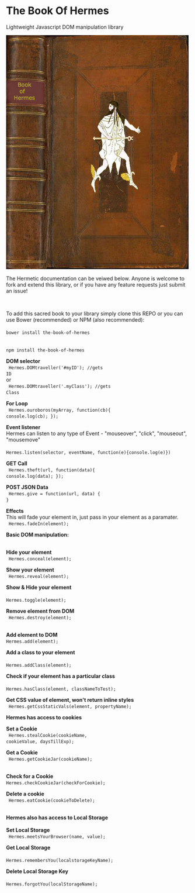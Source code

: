 # The Book Of Hermes
Lightweight Javascript DOM manipulation library

<img src='https://raw.githubusercontent.com/nousacademy/TheBookOfHermes/master/CorpusHermeticum/bookcover.jpg'>

The Hermetic documentation can be veiwed below. Anyone is welcome to fork and extend this library, or if you have any feature requests just submit an issue!

<br>

To add this sacred book to your library simply clone this REPO or you can use Bower (recommended) or NPM (also recommended):
<br>
<br>
 <code>bower install the-book-of-hermes</code>

<br>
<code>npm install the-book-of-hermes</code>
<br>

<b>DOM selector </b>
<br>
<code>
Hermes.DOMtraveller('#myID'); //gets ID
</code> 
<br> 
       or
<br>
<code>
Hermes.DOMtraveller('.myClass'); //gets Class
</code>
<br>

<b>For Loop</b>
<br>
<code>
Hermes.ouroboros(myArray, function(cb){
	console.log(cb);
});
</code>
<br>

<b>Event listener</b>
<br>
Hermes can listen to any type of Event - "mouseover", "click", "mouseout", "mousemove"
<br>
<code>
Hermes.listen(selector, eventName, function(e){console.log(e)})
</code>
<br>

<b>GET Call</b>
<br>
<code>
Hermes.theft(url, function(data){
	console.log(data);
});
</code>
<br>

<b>POST JSON Data</b>
<br>
<code>
Hermes.give = function(url, data) {   }
</code>
<br>

<b>Effects</b>
<br>
This will fade your element in, just pass in your element as a paramater.
<br>
<code>
Hermes.fadeIn(element);
</code>
<br>

<b>Basic DOM manipulation:</b>
<br>
<br>

<b>Hide your element</b>
<br>
<code>
Hermes.conceal(element);
</code>
<br>

<b>Show your element</b>
<br>
<code>
Hermes.reveal(element);
</code>
<br>

<b>Show & Hide your element</b>
<br>
<code>
Hermes.toggle(element);
</code>
<br>

<b>Remove element from DOM</b>
<br>
<code>
Hermes.destroy(element);
</code>
<br>

<b>Add element to DOM</b>
<br>
<code>Hermes.add(element);</code>
<br>

<b>Add a class to your element</b>
<br>
<code>
Hermes.addClass(element);
</code>
<br>

<b>Check if your element has a particular class</b>
<br>
<code>
Hermes.hasClass(element, classNameToTest);
</code>
<br>

<b>Get CSS value of element, won't return inline styles</b>
<br>
<code>
Hermes.getCssStaticVals(element, propertyName);
</code>
<br>

<b>Hermes has access to cookies</b>
<br>


<b>Set a Cookie</b>
<br>
<code>
Hermes.stealCookie(cookieName, cookieValue, daysTillExp);
</code>
<br>

<b>Get a Cookie</b>
<br>
<code>
Hermes.getCookieJar(cookieName);
</code>
<br>

<b>Check for a Cookie</b>
<br>
<code>Hermes.checkCookieJar(checkForCookie);</code>
<br>

<b>Delete a cookie</b>
<br>
<code>
Hermes.eatCookie(cookieToDelete);
</code>
<br>

<b>Hermes also has access to Local Storage</b>
<br>
<br>
<b>Set Local Storage</b>
<br>
<code>
Hermes.meetsYourBrowser(name, value);
</code>
<br>

<b>Get Local Storage</b>
<br>
<code>
Hermes.remembersYou(localstorageKeyName);
</code>
<br>

<b>Delete Local Storage Key</b>
<br>
<code>
Hermes.forgotYou(localStorageName);
</code>






